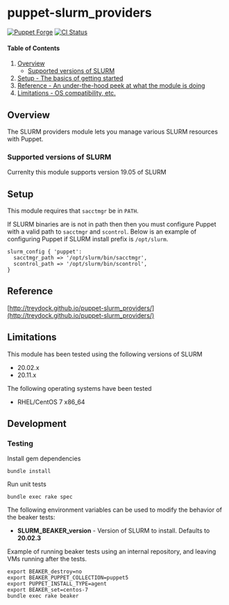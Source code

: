 # puppet-slurm_providers

[![Puppet Forge](http://img.shields.io/puppetforge/v/treydock/slurm_providers.svg)](https://forge.puppetlabs.com/treydock/slurm_providers)
[![CI Status](https://github.com/treydock/puppet-slurm_providers/workflows/CI/badge.svg?branch=master)](https://github.com/treydock/puppet-slurm_providers/actions?query=workflow%3ACI)

#### Table of Contents

1. [Overview](#overview)
    * [Supported versions of SLURM](#supported-versions-of-slurm)
1. [Setup - The basics of getting started](#setup)
1. [Reference - An under-the-hood peek at what the module is doing](#reference)
1. [Limitations - OS compatibility, etc.](#limitations)

## Overview

The SLURM providers module lets you manage various SLURM resources with Puppet.

### Supported versions of SLURM

Currenlty this module supports version 19.05 of SLURM

## Setup

This module requires that `sacctmgr` be in `PATH`.

If SLURM binaries are is not in path then then you must configure Puppet with a valid path to `sacctmgr` and `scontrol`.
Below is an example of configuring Puppet if SLURM install prefix is `/opt/slurm`.

```puppet
slurm_config { 'puppet':
  sacctmgr_path => '/opt/slurm/bin/sacctmgr',
  scontrol_path => '/opt/slurm/bin/scontrol',
}
```

## Reference

[http://treydock.github.io/puppet-slurm_providers/](http://treydock.github.io/puppet-slurm_providers/)

## Limitations

This module has been tested using the following versions of SLURM

* 20.02.x
* 20.11.x

The following operating systems have been tested

* RHEL/CentOS 7 x86_64

## Development

### Testing

Install gem dependencies

    bundle install

Run unit tests

    bundle exec rake spec

The following environment variables can be used to modify the behavior of the beaker tests:

* **SLURM\_BEAKER\_version** - Version of SLURM to install.  Defaults to **20.02.3**

Example of running beaker tests using an internal repository, and leaving VMs running after the tests.

    export BEAKER_destroy=no
    export BEAKER_PUPPET_COLLECTION=puppet5
    export PUPPET_INSTALL_TYPE=agent
    export BEAKER_set=centos-7
    bundle exec rake beaker
